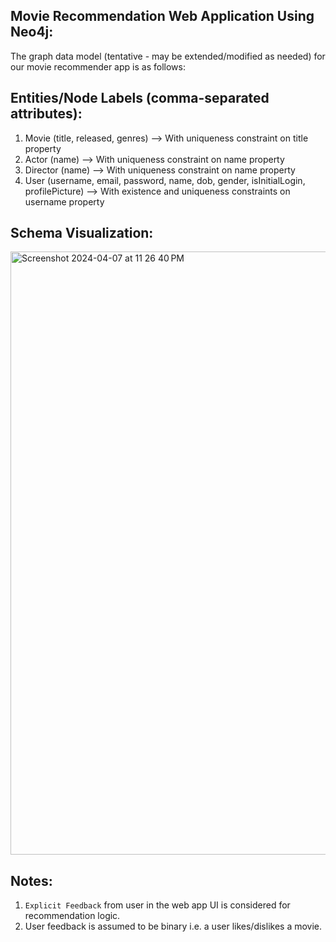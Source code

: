 Movie Recommendation Web Application Using Neo4j:
------------------------------------------------
The graph data model (tentative - may be extended/modified as needed) for our movie recommender app is as follows:

Entities/Node Labels (comma-separated attributes):
--------------------------------------------------
1. Movie (title, released, genres) --> With uniqueness constraint on title property
2. Actor (name) --> With uniqueness constraint on name property
3. Director (name) --> With uniqueness constraint on name property
4. User (username, email, password, name, dob, gender, isInitialLogin, profilePicture) --> With existence and uniqueness constraints on username property

Schema Visualization:
---------------------
<img width="965" alt="Screenshot 2024-04-07 at 11 26 40 PM" src="https://github.com/DeviSuryaKumari/CS157C-team6/assets/11540016/9c259988-b817-4c0f-8d99-0281a626fa9f">

Notes:
-----
1. `Explicit Feedback` from user in the web app UI is considered for recommendation logic.
2.  User feedback is assumed to be binary i.e. a user likes/dislikes a movie.
